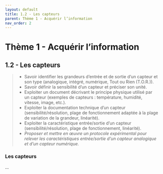```yaml
---
layout: default
title: 1.2 - Les capteurs
parent: Thème 1 - Acquérir l’information
nav_order: 2
---
```


# Thème 1 - Acquérir l’information

## 1.2 - Les capteurs

> - Savoir identifier les grandeurs d’entrée et de sortie d’un capteur et son type (analogique, intégré, numérique, Tout ou Rien (T.O.R.)).
> - Savoir définir la sensibilité d’un capteur et préciser son unité.
> - Exploiter un document décrivant le principe physique utilisé par un capteur (exemples de capteurs : température, humidité, vitesse, image, etc.).
> - Exploiter la documentation technique d’un capteur (sensibilité/résolution, plage de fonctionnement adaptée à la plage de variation de la grandeur, linéarité).
> - Exploiter la caractéristique entrée/sortie d’un capteur (sensibilité/résolution, plage de fonctionnement, linéarité).
> - *Proposer et mettre en œuvre un protocole expérimental pour relever les caractéristiques entrée/sortie d’un capteur analogique et d’un capteur numérique.*


### Les capteurs

...